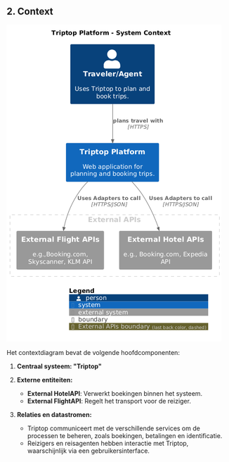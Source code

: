 ## 2. Context
![nieuwe context_diagram](../New_diagrams/Context_diagram.png)

Het contextdiagram bevat de volgende hoofdcomponenten:

1. **Centraal systeem: "Triptop"**  

2. **Externe entiteiten:**  
   - **External HotelAPI**: Verwerkt boekingen binnen het systeem.  
   - **External FlightAPI**: Regelt het transport voor de reiziger.  

3. **Relaties en datastromen:**  
   - Triptop communiceert met de verschillende services om de processen te beheren, zoals boekingen, betalingen en identificatie.  
   - Reizigers en reisagenten hebben interactie met Triptop, waarschijnlijk via een gebruikersinterface. 
